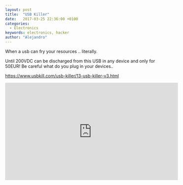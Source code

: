 ```yaml
---
layout: post
title:  "USB Killer"
date:   2017-03-25 22:36:00 +0100
categories:
  - Electronics
keywords: electronics, hacker
author: "Alejandro"
---
```


When a usb can fry your resources .. literally.

Until 200VDC can be discharged from this USB in any device and only for 50EUR!
Be careful what do you plug in your devices..

https://www.usbkill.com/usb-killer/13-usb-killer-v3.html

<iframe width="560" height="315" src="https://www.youtube.com/embed/XU_3hqVUQPA" frameborder="0" allowfullscreen></iframe>
